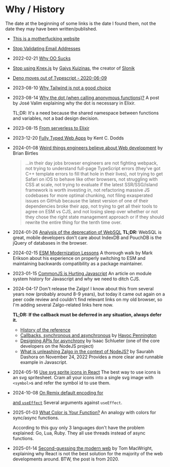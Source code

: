 # Why / History

The date at the beginning of some links is the date I found them, not the date they may have been written/published.

- [This is a motherfucking website](https://motherfuckingwebsite.com/)

- [Stop Validating Email Addresses](https://davidcel.is/posts/stop-validating-email-addresses-with-regex/)

- 2022-02-21 [Why OO Sucks](http://beadslang.org/blog/2021/11/24/a-classic-post-from-the-late-great-joe-armstrong-inventor-of-erlang)

- [Stop using Knex.js](https://gajus.medium.com/stop-using-knex-js-and-earn-30-bf410349856c)
  by [Gajys Kuizinas](https://twitter.com/kuizinas), the creator of [Slonik](https://github.com/gajus/slonik)

- [Deno moves out of Typescript - 2020-06-09](https://startfunction.com/2020/06/09/deno-will-stop-using-typescript/)

- 2023-08-10 [Why Tailwind is not a good choice](https://pdx.su/blog/2023-07-26-tailwind-and-the-death-of-craftsmanship/)

- 2023-08-14 [Why the dot (when calling anonymous functions)?](https://dashbit.co/blog/why-the-dot)
  A post by José Valim explaining why the dot is necessary in Elixir.

  TL;DR: It's a need because the shared namespace between functions and variables, not a bad design decision.

- 2023-08-15 [From serverless to Elixir](https://medium.com/coryodaniel/from-erverless-to-elixir-48752db4d7bc)

- 2023-12-20 [Fully Typed Web Apps](https://www.epicweb.dev/fully-typed-web-apps)
  by Kent C. Dodds

- 2024-01-08 [Weird things engineers believe about Web development](https://birtles.blog/2024/01/06/weird-things-engineers-believe-about-development/)
  by Brian Birtles

  > ...in their day jobs browser engineers are not fighting webpack, not trying to understand full-page TypeScript errors (they’ve got C++ template errors to fill that hole in their lives), not trying to get Safari on iOS to behave like other browsers, not struggling with CSS at scale, not trying to evaluate if the latest SSR/SSG/island framework is worth investing in, not refactoring massive JS codebases for more optimal chunking, not filing exasperated issues on GitHub because the latest version of one of their dependencies broke their app, not trying to get all their tools to agree on ESM vs CJS, and not losing sleep over whether or not they chose the right state management approach or if they should rewrite the entire thing for the tenth time over.

- 2024-01-26 [Analysis of the deprecation of WebSQL](https://nolanlawson.com/2014/04/26/web-sql-database-in-memoriam/)
  **TL;DR:** WebSQL is great, mobile developers don't care about IndexDB and PouchDB is the jQuery of databases in the browser.

- 2024-02-15 [ESM Modernization Lessons](https://blog.isquaredsoftware.com/2023/08/esm-modernization-lessons/)
  A thorough walk by Mark Erikson about his experience on properly switching to ESM and maintaining backwards compatibility as a package maintainer.

- 2023-01-15 [CommonJS is Hurting Javascript](https://deno.com/blog/commonjs-is-hurting-javascript)
  An article on module system history for Javascript and why we need to ditch CJS.

- 2024-04-17 Don't release the Zalgo!
  I know about this from several years now (probably around 8-9 years), but today it came out again on a peer code review and couldn't find relevant links on my old browser, so I'm adding several Zalgo-related links here now.

  **TL;DR: If the callback must be deferred in any situation, always defer it.**

  - [History of the reference](https://knowyourmeme.com/memes/zalgo)
  - [Callbacks, synchronous and asynchronous](https://blog.ometer.com/2011/07/24/callbacks-synchronous-and-asynchronous/)
    by [Havoc Pennington](https://ometer.com/about.html)
  - [Designing APIs for asynchrony](https://blog.izs.me/2013/08/designing-apis-for-asynchrony/)
    by Isaac Schlueter (one of the core developers on the NodeJS project)
  - [What is unleashing Zalgo in the context of NodeJS?](https://progressivecoder.com/what-is-unleashing-zalgo-in-nodejs/)
    by Saurabh Dashora on November 24, 2022
    Provides a more clear and runnable example in Javascript.

- 2024-05-16 [Use svg sprite icons in React](https://www.jacobparis.com/content/svg-icons)
  The best way to use icons is an svg spritesheet. Cram all your icons into a single svg image with `<symbol>`s and refer the symbol id to use them.

- 2024-10-08 [On Remix default encoding for <Form> and `useEffect`](https://macwright.com/2024/05/28/remix-form-gripes)
  Several arguments against `useEffect`.

- 2025-01-03 [What Color is Your Function?](https://journal.stuffwithstuff.com/2015/02/01/what-color-is-your-function/)
  An analogy with colors for sync/async functions.

  According to this guy only 3 languages don't have the problem explained: Go, Lua, Ruby. They all use threads instead of async functions.

- 2025-01-14 [Second-guessing the modern web](https://macwright.com/2020/05/10/spa-fatigue)
  by Tom MacWright, explaining why React is not the best solution for the majority of the web developments around. BTW, the post is from 2020.
